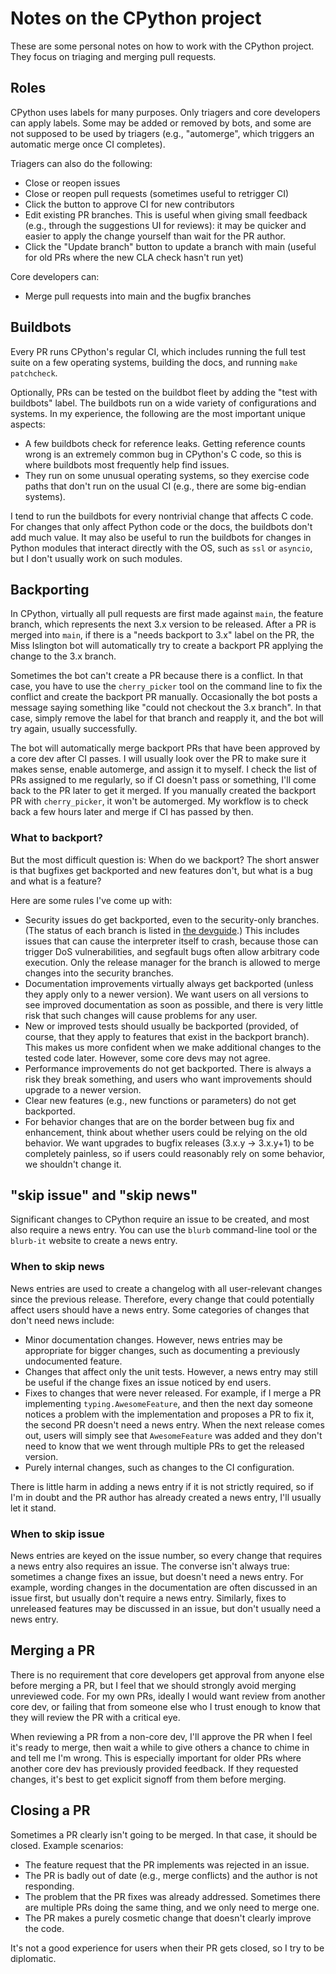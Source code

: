 # Notes on the CPython project

These are some personal notes on how to work with the CPython project. They
focus on triaging and merging pull requests.

## Roles

CPython uses labels for many purposes. Only triagers and core developers
can apply labels. Some may be added or removed by bots, and some are
not supposed to be used by triagers (e.g., "automerge", which triggers
an automatic merge once CI completes).

Triagers can also do the following:

- Close or reopen issues
- Close or reopen pull requests (sometimes useful to retrigger CI)
- Click the button to approve CI for new contributors
- Edit existing PR branches. This is useful when giving small
  feedback (e.g., through the suggestions UI for reviews): it may be
  quicker and easier to apply the change yourself than wait for the PR author.
- Click the "Update branch" button to update a branch with main
  (useful for old PRs where the new CLA check hasn't run yet)

Core developers can:

- Merge pull requests into main and the bugfix branches

## Buildbots

Every PR runs CPython's regular CI, which includes running the full
test suite on a few operating systems, building the docs, and running
`make patchcheck`.

Optionally, PRs can be tested on the buildbot fleet by adding the
"test with buildbots" label. The buildbots run on a wide variety of
configurations and systems. In my experience, the following are the
most important unique aspects:

- A few buildbots check for reference leaks. Getting reference counts
  wrong is an extremely common bug in CPython's C code, so this is
  where buildbots most frequently help find issues.
- They run on some unusual operating systems, so they exercise
  code paths that don't run on the usual CI (e.g., there are some
  big-endian systems).

I tend to run the buildbots for every nontrivial change that affects
C code. For changes that only affect Python code or the docs, the
buildbots don't add much value. It may also be useful to run the
buildbots for changes in Python modules that interact directly
with the OS, such as `ssl` or `asyncio`, but I don't usually work on
such modules.

## Backporting

In CPython, virtually all pull requests are first made against
`main`, the feature branch, which represents the next 3.x version
to be released. After a PR is merged into `main`, if there is a
"needs backport to 3.x" label on the PR, the Miss Islington bot
will automatically try to create a backport PR applying the change
to the 3.x branch.

Sometimes the bot can't create a PR because there is a conflict.
In that case, you have to use the `cherry_picker` tool on the command
line to fix the conflict and create the backport PR manually.
Occasionally the bot posts a message saying something like
"could not checkout the 3.x branch". In that case, simply remove
the label for that branch and reapply it, and the bot will try again, usually
successfully.

The bot will automatically merge backport PRs that have been approved
by a core dev after CI passes. I will usually look over the PR
to make sure it makes sense, enable automerge, and assign it to myself.
I check the list of PRs assigned to me regularly, so if CI doesn't
pass or something, I'll come back to the PR later to get it merged.
If you manually created the backport PR with `cherry_picker`, it
won't be automerged. My workflow is to check back a few hours later
and merge if CI has passed by then.

### What to backport?

But the most difficult question is: When do we backport? The short
answer is that bugfixes get backported and new features don't, but
what is a bug and what is a feature?

Here are some rules I've come up with:

- Security issues do get backported, even to the security-only branches.
  (The status of each branch is listed in [the devguide](https://devguide.python.org/#status-of-python-branches).)
  This includes issues that can cause the interpreter itself to crash,
  because those can trigger DoS vulnerabilities, and segfault bugs often
  allow arbitrary code execution. Only the release manager for the branch
  is allowed to merge changes into the security branches.
- Documentation improvements virtually always get backported (unless
  they apply only to a newer version). We want users on all versions
  to see improved documentation as soon as possible, and there is very
  little risk that such changes will cause problems for any user.
- New or improved tests should usually be backported (provided, of course,
  that they apply to features that exist in the backport branch). This makes us
  more confident when we make additional changes to the tested code later.
  However, some core devs may not agree.
- Performance improvements do not get backported. There is always a
  risk they break something, and users who want improvements should
  upgrade to a newer version.
- Clear new features (e.g., new functions or parameters) do not get
  backported.
- For behavior changes that are on the border between bug fix and
  enhancement, think about whether users could be relying on the old
  behavior. We want upgrades to bugfix releases (3.x.y -> 3.x.y+1) to
  be completely painless, so if users could reasonably rely on some
  behavior, we shouldn't change it.

## "skip issue" and "skip news"

Significant changes to CPython require an issue to be created, and most
also require a news entry. You can use the `blurb` command-line
tool or the `blurb-it` website to create a news entry.

### When to skip news

News entries are used to create a changelog with all user-relevant
changes since the previous release. Therefore, every change that
could potentially affect users should have a news entry. Some
categories of changes that don't need news include:

- Minor documentation changes. However, news entries may be appropriate
  for bigger changes, such as documenting a previously undocumented
  feature.
- Changes that affect only the unit tests. However, a news entry may
  still be useful if the change fixes an issue noticed by end users.
- Fixes to changes that were never released. For example, if I merge
  a PR implementing `typing.AwesomeFeature`, and then the next day
  someone notices a problem with the implementation and proposes a PR
  to fix it, the second PR doesn't need a news entry. When the next
  release comes out, users will simply see that `AwesomeFeature` was
  added and they don't need to know that we went through multiple PRs
  to get the released version.
- Purely internal changes, such as changes to the CI configuration.

There is little harm in adding a news entry if it is not strictly
required, so if I'm in doubt and the PR author has already created a
news entry, I'll usually let it stand.

### When to skip issue

News entries are keyed on the issue number, so every change that
requires a news entry also requires an issue. The converse isn't always
true: sometimes a change fixes an issue, but doesn't need a news entry.
For example, wording changes in the documentation are often discussed
in an issue first, but usually don't require a news entry. Similarly,
fixes to unreleased features may be discussed in an issue, but don't
usually need a news entry.

## Merging a PR

There is no requirement that core developers get approval from
anyone else before merging a PR, but I feel that we should strongly
avoid merging unreviewed code. For my own PRs, ideally I would
want review from another core dev, or failing that from someone else
who I trust enough to know that they will review the PR with a critical
eye.

When reviewing a PR from a non-core dev, I'll approve the PR when I
feel it's ready to merge, then wait a while to give others a chance
to chime in and tell me I'm wrong. This is especially important for
older PRs where another core dev has previously provided feedback.
If they requested changes, it's best to get explicit signoff from them
before merging.

## Closing a PR

Sometimes a PR clearly isn't going to be merged. In that case, it
should be closed. Example scenarios:

- The feature request that the PR implements was rejected in an issue.
- The PR is badly out of date (e.g., merge conflicts) and the author
  is not responding.
- The problem that the PR fixes was already addressed. Sometimes there
  are multiple PRs doing the same thing, and we only need to merge one.
- The PR makes a purely cosmetic change that doesn't clearly improve
  the code.

It's not a good experience for users when their PR gets closed,
so I try to be diplomatic.
